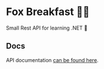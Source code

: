 # Fox Breakfast 🦊🥞

Small Rest API for learning .NET 🔎

## Docs
API documentation [can be found here](docs/API.md).